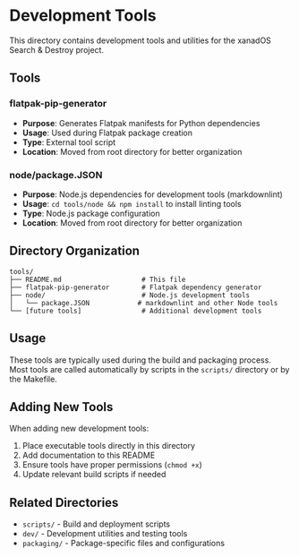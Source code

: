 # Development Tools

This directory contains development tools and utilities for the xanadOS Search & Destroy project.

## Tools

### flatpak-pip-generator

- **Purpose**: Generates Flatpak manifests for Python dependencies
- **Usage**: Used during Flatpak package creation
- **Type**: External tool script
- **Location**: Moved from root directory for better organization

### node/package.JSON

- **Purpose**: Node.js dependencies for development tools (markdownlint)
- **Usage**: `cd tools/node && npm install` to install linting tools
- **Type**: Node.js package configuration
- **Location**: Moved from root directory for better organization

## Directory Organization

```text
tools/
├── README.md                    # This file
├── flatpak-pip-generator        # Flatpak dependency generator
├── node/                        # Node.js development tools
│   └── package.JSON            # markdownlint and other Node tools
└── [future tools]               # Additional development tools
```

## Usage

These tools are typically used during the build and packaging process.
Most tools are called automatically by scripts in the `scripts/` directory or by the Makefile.

## Adding New Tools

When adding new development tools:

1. Place executable tools directly in this directory
2. Add documentation to this README
3. Ensure tools have proper permissions (`chmod +x`)
4. Update relevant build scripts if needed

## Related Directories

- `scripts/` - Build and deployment scripts
- `dev/` - Development utilities and testing tools
- `packaging/` - Package-specific files and configurations
